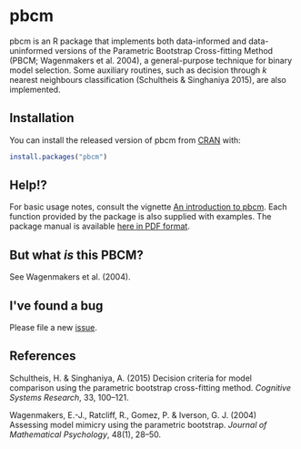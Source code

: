<!-- README.md is generated from README.Rmd. Please edit that file -->


# pbcm

pbcm is an R package that implements both data-informed and data-uninformed versions of the Parametric Bootstrap Cross-fitting Method (PBCM; Wagenmakers et al. 2004), a general-purpose technique for binary model selection. Some auxiliary routines, such as decision through *k* nearest neighbours classification (Schultheis & Singhaniya 2015), are also implemented.

## Installation

You can install the released version of pbcm from [CRAN](https://CRAN.R-project.org) with:

``` r
install.packages("pbcm")
```

## Help!?

For basic usage notes, consult the vignette [An introduction to pbcm](https://htmlpreview.github.io/?https://github.com/hkauhanen/pbcm/blob/dev/vignettes/introduction.html). Each function provided by the package is also supplied with examples. The package manual is available [here in PDF format](pbcm.pdf).

## But what *is* this PBCM?

See Wagenmakers et al. (2004).

## I've found a bug

Please file a new [issue](issues).

## References

Schultheis, H. & Singhaniya, A. (2015) Decision criteria for model comparison using the parametric bootstrap cross-fitting method. *Cognitive Systems Research*, 33, 100–121.

Wagenmakers, E.-J., Ratcliff, R., Gomez, P. & Iverson, G. J. (2004) Assessing model mimicry using the parametric bootstrap. *Journal of Mathematical Psychology*, 48(1), 28–50.
